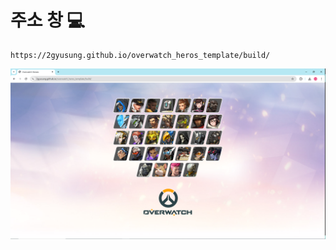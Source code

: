 # 주소 창 💻
```
https://2gyusung.github.io/overwatch_heros_template/build/
```
<img src='./images/웹페이지.png'>
